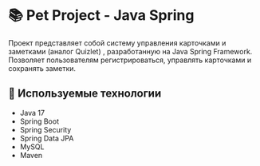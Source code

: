 # 📚 Pet Project - Java Spring

Проект представляет собой систему управления карточками и заметками (аналог Quizlet) , разработанную на Java Spring Framework. Позволяет пользователям регистрироваться, управлять карточками и сохранять заметки.

## 🚀 Используемые технологии
- Java 17
- Spring Boot
- Spring Security
- Spring Data JPA
- MySQL
- Maven
